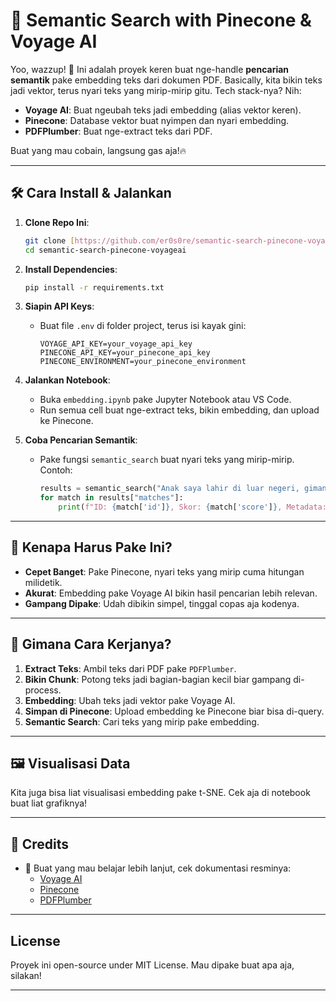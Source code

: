 # 🚀 Semantic Search with Pinecone & Voyage AI

Yoo, wazzup! 👋 Ini adalah proyek keren buat nge-handle **pencarian semantik** pake embedding teks dari dokumen PDF. Basically, kita bikin teks jadi vektor, terus nyari teks yang mirip-mirip gitu. Tech stack-nya? Nih:

*   **Voyage AI**: Buat ngeubah teks jadi embedding (alias vektor keren).
*   **Pinecone**: Database vektor buat nyimpen dan nyari embedding.
*   **PDFPlumber**: Buat nge-extract teks dari PDF.

Buat yang mau cobain, langsung gas aja!🔥

---

## ️🛠️ Cara Install & Jalankan

1.  **Clone Repo Ini**:

    ```bash
    git clone [https://github.com/er0s0re/semantic-search-pinecone-voyageai.git](https://github.com/er0s0re/semantic-search-pinecone-voyageai.git)
    cd semantic-search-pinecone-voyageai
    ```

2.  **Install Dependencies**:

    ```bash
    pip install -r requirements.txt
    ```

3.  **Siapin API Keys**:

    *   Buat file `.env` di folder project, terus isi kayak gini:

        ```
        VOYAGE_API_KEY=your_voyage_api_key
        PINECONE_API_KEY=your_pinecone_api_key
        PINECONE_ENVIRONMENT=your_pinecone_environment
        ```

4.  **Jalankan Notebook**:

    *   Buka `embedding.ipynb` pake Jupyter Notebook atau VS Code.
    *   Run semua cell buat nge-extract teks, bikin embedding, dan upload ke Pinecone.

5.  **Coba Pencarian Semantik**:

    *   Pake fungsi `semantic_search` buat nyari teks yang mirip-mirip. Contoh:

        ```python
        results = semantic_search("Anak saya lahir di luar negeri, gimana cara bikin akta kelahiran?")
        for match in results["matches"]:
            print(f"ID: {match['id']}, Skor: {match['score']}, Metadata: {match['metadata']}")
        ```

---

## 🤔 Kenapa Harus Pake Ini?

*   **Cepet Banget**: Pake Pinecone, nyari teks yang mirip cuma hitungan milidetik.
*   **Akurat**: Embedding pake Voyage AI bikin hasil pencarian lebih relevan.
*   **Gampang Dipake**: Udah dibikin simpel, tinggal copas aja kodenya.

---

## 🧠 Gimana Cara Kerjanya?

1.  **Extract Teks**: Ambil teks dari PDF pake `PDFPlumber`.
2.  **Bikin Chunk**: Potong teks jadi bagian-bagian kecil biar gampang di-process.
3.  **Embedding**: Ubah teks jadi vektor pake Voyage AI.
4.  **Simpan di Pinecone**: Upload embedding ke Pinecone biar bisa di-query.
5.  **Semantic Search**: Cari teks yang mirip pake embedding.

---

## ️🖼️ Visualisasi Data

Kita juga bisa liat visualisasi embedding pake t-SNE. Cek aja di notebook buat liat grafiknya! 

---

## 🙏 Credits

* 📝 Buat yang mau belajar lebih lanjut, cek dokumentasi resminya:
    *   [Voyage AI](https://docs.voyageai.com/)
    *   [Pinecone](https://docs.pinecone.io/)
    *   [PDFPlumber](https://github.com/jsvine/pdfplumber)

---

##  License

Proyek ini open-source under MIT License. Mau dipake buat apa aja, silakan! 

---
